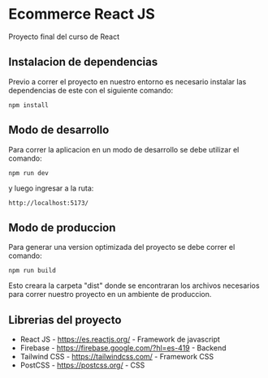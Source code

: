 # Ecommerce React JS
Proyecto final del curso de React

## Instalacion de dependencias
Previo a correr el proyecto en nuestro entorno es necesario instalar las dependencias de este con el siguiente comando:
```
npm install
```
## Modo de desarrollo
Para correr la aplicacion en un modo de desarrollo se debe utilizar el comando:
```
npm run dev
```
y luego ingresar a la ruta:
```
http://localhost:5173/
```
## Modo de produccion
Para generar una version optimizada del proyecto se debe correr el comando:
```
npm run build
```
Esto creara la carpeta "dist" donde se encontraran los archivos necesarios para correr nuestro proyecto en un ambiente de produccion.
## Librerias del proyecto

- React JS - https://es.reactjs.org/ - Framework de javascript
- Firebase - https://firebase.google.com/?hl=es-419 - Backend
- Tailwind CSS - https://tailwindcss.com/ - Framework CSS
- PostCSS - https://postcss.org/ - CSS 
